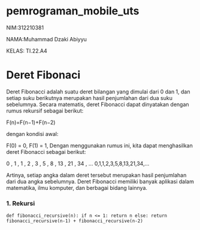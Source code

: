 # pemrograman_mobile_uts

 NIM:312210381
 
 NAMA:Muhammad Dzaki Abiyyu
 
 KELAS: TI.22.A4

 # Deret Fibonaci 

Deret Fibonacci adalah suatu deret bilangan yang dimulai dari 0 dan 1, dan setiap suku berikutnya merupakan hasil penjumlahan dari dua suku sebelumnya. Secara matematis, deret Fibonacci dapat dinyatakan dengan rumus rekursif sebagai berikut:


F(n)=F(n−1)+F(n−2)

dengan kondisi awal:

F(0) = 0,
F(1) = 1,
Dengan menggunakan rumus ini, kita dapat menghasilkan deret Fibonacci sebagai berikut:

0
,
1
,
1
,
2
,
3
,
5
,
8
,
13
,
21
,
34
,
…
0,1,1,2,3,5,8,13,21,34,…

Artinya, setiap angka dalam deret tersebut merupakan hasil penjumlahan dari dua angka sebelumnya. Deret Fibonacci memiliki banyak aplikasi dalam matematika, ilmu komputer, dan berbagai bidang lainnya.

### 1.  Rekursi
`def fibonacci_recursive(n):
    if n <= 1:
        return n
    else:
        return fibonacci_recursive(n-1) + fibonacci_recursive(n-2)`



